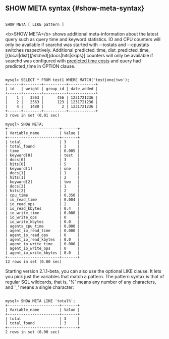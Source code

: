 ## SHOW META syntax {#show-meta-syntax}

```

SHOW META [ LIKE pattern ]

```

&lt;b&gt;SHOW META&lt;/b&gt; shows additional meta-information about the latest query such as query time and keyword statistics. IO and CPU counters will only be available if searchd was started with --iostats and --cpustats switches respectively. Additional predicted_time, dist_predicted_time, [{local|dist}]_fetched_[{docs|hits|skips}] counters will only be available if searchd was configured with [predicted time costs](../searchd_program_configuration_options/predictedtime_costs.md) and query had predicted_time in OPTION clause.

```

mysql> SELECT * FROM test1 WHERE MATCH('test|one|two');
+------+--------+----------+------------+
| id   | weight | group_id | date_added |
+------+--------+----------+------------+
|    1 |   3563 |      456 | 1231721236 |
|    2 |   2563 |      123 | 1231721236 |
|    4 |   1480 |        2 | 1231721236 |
+------+--------+----------+------------+
3 rows in set (0.01 sec)

mysql> SHOW META;
+-----------------------+-------+
| Variable_name         | Value |
+-----------------------+-------+
| total                 | 3     |
| total_found           | 3     |
| time                  | 0.005 |
| keyword[0]            | test  |
| docs[0]               | 3     |
| hits[0]               | 5     |
| keyword[1]            | one   |
| docs[1]               | 1     |
| hits[1]               | 2     |
| keyword[2]            | two   |
| docs[2]               | 1     |
| hits[2]               | 2     |
| cpu_time              | 0.350 |
| io_read_time          | 0.004 |
| io_read_ops           | 2     |
| io_read_kbytes        | 0.4   |
| io_write_time         | 0.000 |
| io_write_ops          | 0     |
| io_write_kbytes       | 0.0   |
| agents_cpu_time       | 0.000 |
| agent_io_read_time    | 0.000 |
| agent_io_read_ops     | 0     |
| agent_io_read_kbytes  | 0.0   |
| agent_io_write_time   | 0.000 |
| agent_io_write_ops    | 0     |
| agent_io_write_kbytes | 0.0   |
+-----------------------+-------+
12 rows in set (0.00 sec)

```

Starting version 2.1.1-beta, you can also use the optional LIKE clause. It lets you pick just the variables that match a pattern. The pattern syntax is that of regular SQL wildcards, that is, &#039;%&#039; means any number of any characters, and &#039;_&#039; means a single character:

```

mysql> SHOW META LIKE 'total%';
+-----------------------+-------+
| Variable_name         | Value |
+-----------------------+-------+
| total                 | 3     |
| total_found           | 3     |
+-----------------------+-------+
2 rows in set (0.00 sec)

```